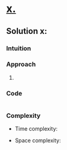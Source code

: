 # [x. <name>](<link>)

## Solution x: <name>

### Intuition

<!-- Describe your first thoughts on how to solve this problem. -->

### Approach

1. <!-- Describe your approach to solving the problem. -->

### Code

```python
```

### Complexity

- Time complexity: <!-- Add your time complexity here, e.g. $O(n)$ -->

<!-- Add explanations -->

- Space complexity: <!-- Add your space complexity here, e.g. $O(n)$ -->

<!-- Add explanations -->
